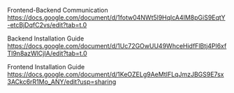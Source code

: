 Frontend-Backend Communication
https://docs.google.com/document/d/1fotw04NWt5l9HqlcA4IM8pGiS9EqtY-etcBjDqfC2vs/edit?tab=t.0

Backend Installation Guide
https://docs.google.com/document/d/1Uc72GOwUU49WhceHidfFlBtj4Pl6xfTl9n8azWlCjIA/edit?tab=t.0

Frontend Installation Guide
https://docs.google.com/document/d/1KeOZELg9AeMtIFLqJmzJBGS9E7sx3ACkc6rR1Mo_ANY/edit?usp=sharing
